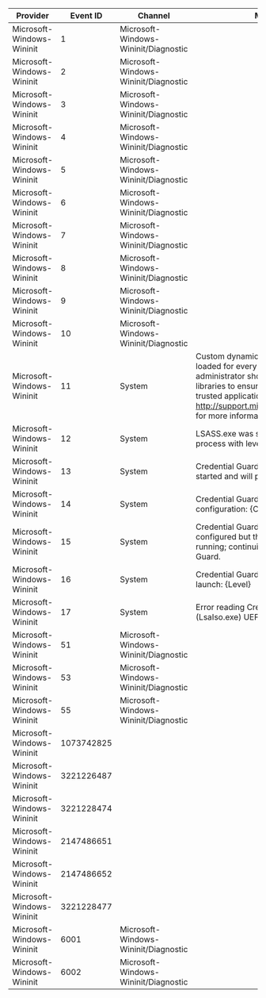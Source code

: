 Provider                   |  Event ID    |  Channel                               |  Message
---------------------------|--------------|----------------------------------------|------------------------------------------------------------------------------------------------------------------------------------------------------------------------------------------------------------------------------------------------------------------
Microsoft-Windows-Wininit  |  1           |  Microsoft-Windows-Wininit/Diagnostic  |
Microsoft-Windows-Wininit  |  2           |  Microsoft-Windows-Wininit/Diagnostic  |
Microsoft-Windows-Wininit  |  3           |  Microsoft-Windows-Wininit/Diagnostic  |
Microsoft-Windows-Wininit  |  4           |  Microsoft-Windows-Wininit/Diagnostic  |
Microsoft-Windows-Wininit  |  5           |  Microsoft-Windows-Wininit/Diagnostic  |
Microsoft-Windows-Wininit  |  6           |  Microsoft-Windows-Wininit/Diagnostic  |
Microsoft-Windows-Wininit  |  7           |  Microsoft-Windows-Wininit/Diagnostic  |
Microsoft-Windows-Wininit  |  8           |  Microsoft-Windows-Wininit/Diagnostic  |
Microsoft-Windows-Wininit  |  9           |  Microsoft-Windows-Wininit/Diagnostic  |
Microsoft-Windows-Wininit  |  10          |  Microsoft-Windows-Wininit/Diagnostic  |
Microsoft-Windows-Wininit  |  11          |  System                                |  Custom dynamic link libraries are being loaded for every application. The system administrator should review the list of libraries to ensure they are related to trusted applications. Please visit http://support.microsoft.com/kb/197571 for more information.
Microsoft-Windows-Wininit  |  12          |  System                                |  LSASS.exe was started as a protected process with level: {Level}.
Microsoft-Windows-Wininit  |  13          |  System                                |  Credential Guard (LsaIso.exe) was started and will protect LSA credentials.
Microsoft-Windows-Wininit  |  14          |  System                                |  Credential Guard (LsaIso.exe) configuration: {Config}, {IsTestConfig}
Microsoft-Windows-Wininit  |  15          |  System                                |  Credential Guard (LsaIso.exe) is configured but the secure kernel is not running; continuing without Credential Guard.
Microsoft-Windows-Wininit  |  16          |  System                                |  Credential Guard (LsaIso.exe) failed to launch: {Level}
Microsoft-Windows-Wininit  |  17          |  System                                |  Error reading Credential Guard (LsaIso.exe) UEFI configuration: {Level}
Microsoft-Windows-Wininit  |  51          |  Microsoft-Windows-Wininit/Diagnostic  |
Microsoft-Windows-Wininit  |  53          |  Microsoft-Windows-Wininit/Diagnostic  |
Microsoft-Windows-Wininit  |  55          |  Microsoft-Windows-Wininit/Diagnostic  |
Microsoft-Windows-Wininit  |  1073742825  |                                        |
Microsoft-Windows-Wininit  |  3221226487  |                                        |
Microsoft-Windows-Wininit  |  3221228474  |                                        |
Microsoft-Windows-Wininit  |  2147486651  |                                        |
Microsoft-Windows-Wininit  |  2147486652  |                                        |
Microsoft-Windows-Wininit  |  3221228477  |                                        |
Microsoft-Windows-Wininit  |  6001        |  Microsoft-Windows-Wininit/Diagnostic  |
Microsoft-Windows-Wininit  |  6002        |  Microsoft-Windows-Wininit/Diagnostic  |